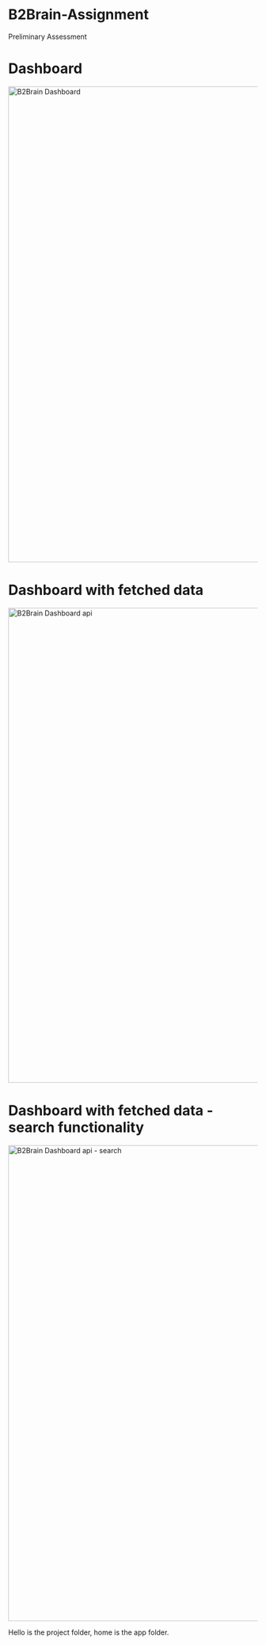 # B2Brain-Assignment
Preliminary Assessment

# Dashboard 
<img width="960" alt="B2Brain Dashboard " src="https://user-images.githubusercontent.com/60813816/179093917-ab11bcdf-c827-4861-b8bf-a0df3e81bef1.png">

# Dashboard with fetched data 
<img width="958" alt="B2Brain Dashboard api" src="https://user-images.githubusercontent.com/60813816/179094115-fea82a50-9555-456d-8a76-fac37a9f8803.png">

# Dashboard with fetched data - search functionality
<img width="960" alt="B2Brain Dashboard api - search" src="https://user-images.githubusercontent.com/60813816/179094381-d28e2979-9480-4eb2-b93e-eb121cdb07e6.png">


Hello is the project folder, home is the app folder.
